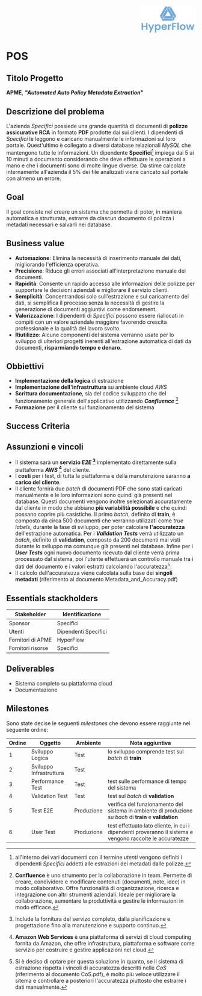 <p style="text-align: right;">
  <img src="../images/hyperflow_logo.png" alt="Logo" style="width: 150px;"/>
</p>

# POS

## Titolo Progetto

**APME**, **_"Automated Auto Policy Metadata Extraction"_**

## Descrizione del problema

L'azienda *Specifici* possiede una grande quantità di documenti di **polizze assicurative RCA** in formato **PDF** prodotte dai sui clienti. I dipendenti di *Specifici* le leggono e caricano manualmente le informazioni sul loro portale. Quest'ultimo è collegato a diversi database relazionali _MySQL_ che mantengono tutte le informazioni. Un dipendente **Specifici**[^1] impiega dai 5 ai 10 minuti a documento considerando che deve effettuare le operazioni a mano e che i documenti sono di molte lingue diverse. Da stime calcolate internamente all'azienda il 5% dei file analizzati viene caricato sul portale con almeno un errore. 

## Goal
Il goal consiste nel creare un sistema che permetta di poter, in maniera automatica e strutturata, estrarre da ciascun documento di polizza i metadati necessari e salvarli nei database.

## Business value

- **Automazione**: Elimina la necessità di inserimento manuale dei dati, migliorando l'efficienza operativa.
- **Precisione**: Riduce gli errori associati all'interpretazione manuale dei documenti.
- **Rapidità**: Consente un rapido accesso alle informazioni delle polizze per supportare le decisioni aziendali e migliorare il servizio clienti.
- **Semplicità**: Concentrandosi solo sull'estrazione e sul caricamento dei dati, si semplifica il processo senza la necessità di gestire la generazione di documenti aggiuntivi come endorsement.
- **Valorizzazione**: I dipendenti di *Specifici* possono essere riallocati in compiti con un valore aziendale maggiore favorendo crescita professionale e la qualità del lavoro svolto.  
- **Riutilizzo**: Alcune componenti del sistema verranno usate per lo sviluppo di ulteriori progetti inerenti all'estrazione automatica di dati da documenti, **risparmiando tempo e denaro**.

## Obbiettivi

- **Implementazione della logica** di estrazione
- **Implementazione dell'infrastruttura** su ambiente cloud _AWS_
- **Scrittura documentazione**, sia del codice sviluppato che del funzionamento generale dell'applicativo utilizzando **_Confluence_** [^2]
- **Formazione** per il cliente sul funzionamento del sistema

## Success Criteria



## Assunzioni e vincoli
- Il sistema sarà un **servizio _E2E_ [^3]** implementato direttamente sulla piattaforma **_AWS_ [^4]** del cliente.
- I **costi** per i test, di tutta la piattaforma e della manutenzione saranno **a carico del cliente**.
- Il cliente fornirà due _batch_ di documenti PDF che sono stati caricati manualmente e le loro informazioni sono quindi già presenti nel database. Questi documenti vengono inoltre selezionati accuratamente dal cliente in modo che abbiano **più variabilità possibile** e che quindi possano coprire più casistiche. Il primo _batch_, definito di **train**, è composto da circa 500 documenti che verranno utilizzati come _true labels_, durante la fase di sviluppo, per poter calcolare **l'accuratezza** dell'estrazione automatica. Per i **_Validation Tests_** verrà utilizzato un _batch_, definito di **validation**, composto da 200 documenti mai visti durante lo sviluppo ma comunque già presenti nel database. Infine per i **_User Tests_** ogni nuovo documento ricevuto dal cliente verrà prima processato dal sistema, poi l'utente effettuerà un controllo manuale tra i dati del documento e i valori estratti calcolando l'accuratezza[^5].
- Il calcolo dell'accuratezza viene calcolata sulla base dei **singoli metadati** (riferimento al documento Metadata_and_Accuracy.pdf)


## Essentials stackholders

| Stakeholder           | Identificazione        |
|-----------------------|------------------------|
| Sponsor               | Specifici              |
| Utenti                | Dipendenti Specifici   |
| Fornitori di APME     | HyperFlow              |
| Fornitori risorse     | Specifici              |

## Deliverables

- Sistema completo su piattaforma cloud
- Documentazione

## Milestones
Sono state decise le seguenti _milestones_ che devono essere raggiunte nel seguente ordine:

| Ordine | Oggetto                 | Ambiente   | Nota aggiuntiva                                                                                           |
|--------|-------------------------|------------|-----------------------------------------------------------------------------------------------------------|
| 1      | Sviluppo Logica         | Test       | lo sviluppo comprende test sul _batch_ di **train**                                                       |
| 2      | Sviluppo Infrastruttura | Test       |                                                                                                           |
| 3      | Performance Test        | Test       | test sulle performance di tempo del sistema                                                               |
| 4      | Validation Test         | Test       | test sul _batch_ di **validation**                                                                        |
| 5      | Test E2E                | Produzione | verifica del funzionamento del sistema in ambiente di produzione su _bach_ di **train** e **validation**  |
| 6      | User Test               | Produzione | test effettuato lato cliente, in cui i dipendenti proveranno il sistema e vengono raccolte le accuratezze |

[^1]: all'interno dei vari documenti con il termine *utenti* vengono definiti i dipendenti *Specifici* addetti alle estrazioni dei metadati dalle polizze.
[^2]: **Confluence** è uno strumento per la collaborazione in team. Permette di creare, condividere e modificare contenuti (documenti, note, idee) in modo collaborativo. Offre funzionalità di organizzazione, ricerca e integrazione con altri strumenti aziendali. Ideale per migliorare la collaborazione, aumentare la produttività e gestire le informazioni in modo efficace.
[^3]: Include la fornitura del servizo completo, dalla pianificazione e progettazione fino alla manutenzione e supporto continuo.
[^4]: **Amazon Web Services** è una piattaforma di servizi di cloud computing fornita da Amazon, che offre infrastruttura, piattaforma e software come servizio per costruire e gestire applicazioni nel cloud.
[^5]: Si è deciso di optare per questa soluzione in quanto, se il sistema di estrazione rispetta i vincoli di accuratezza descritti nelle _CoS_ (riferimento al documento CoS.pdf), è molto più veloce utilizzare il sitema e controllare a posteriori l'accuratezza piuttosto che estrarre i dati manualmente. 


